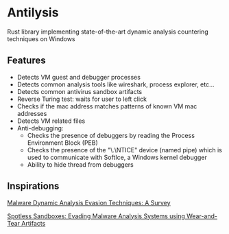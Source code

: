 # Antilysis

Rust library implementing state-of-the-art dynamic analysis countering techniques on Windows

## Features

- Detects VM guest and debugger processes
- Detects common analysis tools like wireshark, process explorer, etc...
- Detects common antivirus sandbox artifacts
- Reverse Turing test: waits for user to left click
- Checks if the mac address matches patterns of known VM mac addresses
- Detects VM related files 
- Anti-debugging:
    - Checks the presence of debuggers by reading the Process Environment Block (PEB)
    - Checks the presence of the "\\.\NTICE" device (named pipe) which is used to communicate with SoftIce, a Windows kernel debugger
    - Ability to hide thread from debuggers

## Inspirations

[Malware Dynamic Analysis Evasion Techniques:
A Survey](https://arxiv.org/pdf/1811.01190)

[Spotless Sandboxes: Evading Malware Analysis
Systems using Wear-and-Tear Artifacts](https://ieeexplore.ieee.org/stamp/stamp.jsp?tp=&arnumber=7958622)
